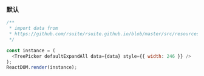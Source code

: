 ### 默认

<!--start-code-->

```js
/**
 * import data from
 * https://github.com/rsuite/rsuite.github.io/blob/master/src/resources/data/city-simplified.ts
 */

const instance = (
  <TreePicker defaultExpandAll data={data} style={{ width: 246 }} />
);
ReactDOM.render(instance);
```

<!--end-code-->
